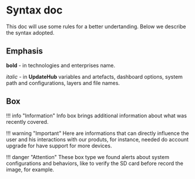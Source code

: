 # Syntax doc

This doc will use some rules for a better undertanding. Below we describe the syntax adopted.

## Emphasis

**bold** - in technologies and enterprises name.

*italic* - in **UpdateHub** variables and artefacts, dashboard options, system path and configurations, layers and file names.

## Box

!!! info "Information"
	Info box brings additional information about what was recently covered.


!!! warning "Important" 
	Here are informations that can directly influence the user and his interactions with our produts, for instance, needed do account upgrade for have support for more devices. 

!!! danger "Attention"
	These box type we found alerts about system configurations and behaviors, like to verify the SD card before record the image, for example. 